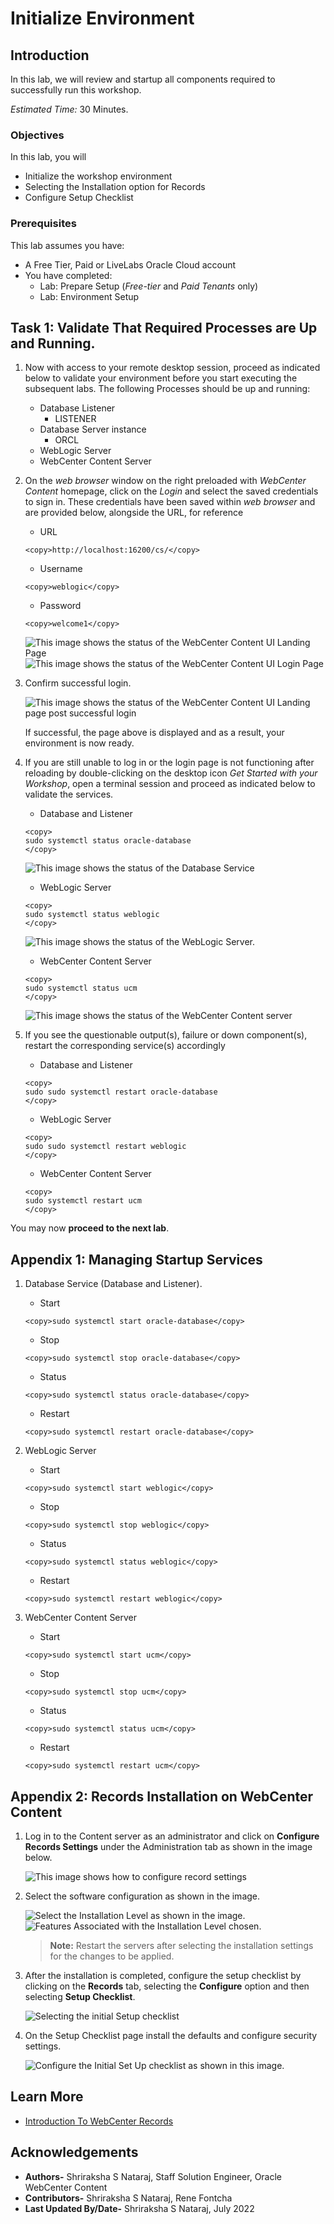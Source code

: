 # Initialize Environment

## Introduction

In this lab, we will review and startup all components required to successfully run this workshop.

*Estimated Time:* 30 Minutes.

### Objectives

In this lab, you will

- Initialize the workshop environment
- Selecting the Installation option for Records
- Configure Setup Checklist

### Prerequisites
This lab assumes you have:
- A Free Tier, Paid or LiveLabs Oracle Cloud account
- You have completed:
    - Lab: Prepare Setup (*Free-tier* and *Paid Tenants* only)
    - Lab: Environment Setup

## Task 1: Validate That Required Processes are Up and Running.
1. Now with access to your remote desktop session, proceed as indicated below to validate your environment before you start executing the subsequent labs. The following Processes should be up and running:

    - Database Listener
        - LISTENER
    - Database Server instance
        - ORCL
    - WebLogic Server
    - WebCenter Content Server

2. On the *web browser* window on the right preloaded with *WebCenter Content* homepage, click on the *Login* and select the saved credentials to sign in. These credentials have been saved within *web browser* and are provided below, alongside the URL, for reference

    - URL

    ```
    <copy>http://localhost:16200/cs/</copy>
    ```

    - Username

    ```
    <copy>weblogic</copy>
    ```

    - Password

    ```
    <copy>welcome1</copy>
    ```

    ![This image shows the status of the WebCenter Content UI Landing Page](./images/webcenter-landing.png "WebCenter Content Server UI Landing Page")
    ![This image shows the status of the WebCenter Content UI Login Page](./images/webcenter-login.png "WebCenter Content Server UI Login Page")


3. Confirm successful login.

    ![This image shows the status of the WebCenter Content UI Landing page post successful login](./images/webcenter-post-login.png "WebCenter Content UI Landing page post successful login")

    If successful, the page above is displayed and as a result, your environment is now ready.  

4. If you are still unable to log in or the login page is not functioning after reloading by double-clicking on the desktop icon *Get Started with your Workshop*, open a terminal session and proceed as indicated below to validate the services.

    - Database and Listener

    ```
    <copy>
    sudo systemctl status oracle-database
    </copy>
    ```

    ![This image shows the status of the Database Service](./images/db-service-status.png "Database Service Status")

    - WebLogic Server

    ```
    <copy>
    sudo systemctl status weblogic
    </copy>
    ```

    ![This image shows the status of the WebLogic Server.](./images/weblogic-status.png "WebLogic Server Status")

    - WebCenter Content Server

    ```
    <copy>
    sudo systemctl status ucm
    </copy>
    ```

    ![This image shows the status of the WebCenter Content server](./images/webcenter-status.png "WebCenter Content Server Status")

5. If you see the questionable output(s), failure or down component(s), restart the corresponding service(s) accordingly

    - Database and Listener

    ```
    <copy>
    sudo sudo systemctl restart oracle-database
    </copy>
    ```

    - WebLogic Server

    ```
    <copy>
    sudo sudo systemctl restart weblogic
    </copy>
    ```

    - WebCenter Content Server

    ```
    <copy>
    sudo systemctl restart ucm
    </copy>
    ```

You may now **proceed to the next lab**.

## Appendix 1: Managing Startup Services

1. Database Service (Database and Listener).

    - Start

    ```
    <copy>sudo systemctl start oracle-database</copy>
    ```

    - Stop

    ```
    <copy>sudo systemctl stop oracle-database</copy>
    ```

    - Status

    ```
    <copy>sudo systemctl status oracle-database</copy>
    ```

    - Restart

    ```
    <copy>sudo systemctl restart oracle-database</copy>
    ```

2. WebLogic Server

    - Start

    ```
    <copy>sudo systemctl start weblogic</copy>
    ```

    - Stop

    ```
    <copy>sudo systemctl stop weblogic</copy>
    ```

    - Status

    ```
    <copy>sudo systemctl status weblogic</copy>
    ```

    - Restart

    ```
    <copy>sudo systemctl restart weblogic</copy>
    ```
3. WebCenter Content Server

    - Start

    ```
    <copy>sudo systemctl start ucm</copy>
    ```

    - Stop

    ```
    <copy>sudo systemctl stop ucm</copy>
    ```

    - Status

    ```
    <copy>sudo systemctl status ucm</copy>
    ```

    - Restart

    ```
    <copy>sudo systemctl restart ucm</copy>
    ```

## Appendix 2: Records Installation on WebCenter Content

1. Log in to the Content server as an administrator and click on **Configure Records Settings** under the Administration tab as shown in the image below.

    ![This image shows how to configure record settings](./images/configure-records-settings.png "Configure Records Settings")

2. Select the software configuration as shown in the image.

    ![Select the Installation Level as shown in the image.](./images/installation-level.png "Installation Level")
    ![Features Associated with the Installation Level chosen.](./images/installation-feature.png "Installation Feature")

    > **Note:** Restart the servers after selecting the installation settings for the changes to be applied.

3. After the installation is completed, configure the setup checklist by clicking on the **Records** tab, selecting the **Configure** option and then selecting **Setup Checklist**.

    ![Selecting the initial Setup checklist](./images/select-setup-checklist.png "Select SetUp CheckList")

4. On the Setup Checklist page install the defaults and configure security settings.

    ![Configure the Initial Set Up checklist as shown in this image.](./images/initial-setup-checklist.png "Initial SetUp CheckList")

## Learn More

- [Introduction To WebCenter Records](https://docs.oracle.com/en/middleware/webcenter/content/12.2.1.4/index.html)

## Acknowledgements

- **Authors-** Shriraksha S Nataraj, Staff Solution Engineer, Oracle WebCenter Content
- **Contributors-** Shriraksha S Nataraj, Rene Fontcha
- **Last Updated By/Date-** Shriraksha S Nataraj, July 2022
